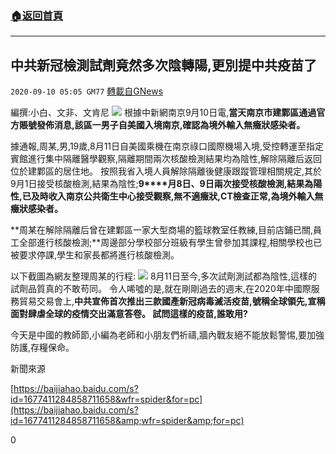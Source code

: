 ###  [:house:返回首頁](https://github.com/ourhimalayas/txt)
---

## 中共新冠檢測試劑竟然多次陰轉陽,更別提中共疫苗了
`2020-09-10 05:05 GM77` [轉載自GNews](https://gnews.org/zh-hant/345088/)

編撰:小白、文非、文肯尼
![](https://s3.amazonaws.com/gnews-media-offload/wp-content/uploads/2020/09/10045339/%E6%88%AA%E5%B1%8F2020-09-10-%E4%B8%8B%E5%8D%884.47.58-1.png)
根據中新網南京9月10日電,**當天南京市建鄴區通過官方賬號發佈消息,該區一男子自美國入境南京,確認為境外輸入無癥狀感染者。**

據通報,周某,男,19歲,8月11日自美國乘機在南京祿口國際機場入境,受控轉運至指定賓館進行集中隔離醫學觀察,隔離期間兩次核酸檢測結果均為陰性,解除隔離后返回位於建鄴區的居住地。 按照我省入境人員解除隔離後健康跟蹤管理相關規定,其於9月1日接受核酸檢測,結果為陰性;**9****月8日、9日兩次接受核酸檢測,結果為陽性,已及時收入南京公共衛生中心接受觀察,無不適癥狀,CT檢查正常,為境外輸入無癥狀感染者。**

**周某在解除隔離后曾在建鄴區一家大型商場的籃球教室任教練,目前店鋪已關,員工全部進行核酸檢測;**周邊部分學校部分班級有學生曾參加其課程,相關學校也已被要求停課,學生和家長都將進行核酸檢測。

以下截圖為網友整理周某的行程:
![](https://s3.amazonaws.com/gnews-media-offload/wp-content/uploads/2020/09/10045350/%E6%88%AA%E5%B1%8F2020-09-10-%E4%B8%8B%E5%8D%884.12.21.png)
8月11日至今,多次試劑測試都為陰性,這樣的試劑品質真的不敢苟同。 令人唏噓的是,就在剛剛過去的週末,在2020年中國際服務貿易交易會上,**中共宣佈首次推出三款國產新冠病毒滅活疫苗,號稱全球領先,宣稱面對肆虐全球的疫情交出滿意答卷。 試問這樣的疫苗,誰敢用?**

今天是中國的教師節,小編為老師和小朋友們祈禱,牆內戰友絕不能放鬆警惕,要加強防護,存糧保命。

新聞來源

[https://baijiahao.baidu.com/s?id=1677411284858711658&wfr=spider&for=pc](https://baijiahao.baidu.com/s?id=1677411284858711658&amp;wfr=spider&amp;for=pc)

0
